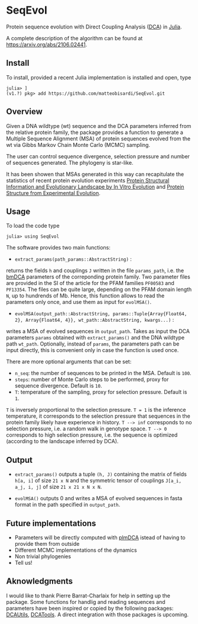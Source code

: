 # SeqEvol
Protein sequence evolution with Direct Coupling Analysis ([DCA](https://en.wikipedia.org/wiki/Direct_coupling_analysis)) in [Julia](http://julialang.org).

A complete description of the algorithm can be found at https://arxiv.org/abs/2106.02441. 

Install
-------

To install, provided a recent Julia implementation is installed and open, type

```
julia> ]
(v1.?) pkg> add https://github.com/matteobisardi/SeqEvol.git
```

Overview
--------

Given a DNA wildtype (wt) sequence and the DCA parameters inferred from the relative protein family, the package provides a function to generate a Multiple Sequence Alignment (MSA) of protein sequences evolved from the wt via Gibbs Markov Chain Monte Carlo (MCMC) sampling.

The user can control sequence divergence, selection pressure and number of sequences generated. The phylogeny is star-like. 

It has been showen that MSAs generated in this way can
recapitulate the statistics of recent protein evolution experiments [Protein Structural Information and Evolutionary Landscape by In Vitro Evolution](https://academic.oup.com/mbe/article/37/4/1179/5610534?login=true) and [Protein Structure from Experimental Evolution](https://www.sciencedirect.com/science/article/pii/S2405471219304284).

Usage
-----

To load the code type
```
julia> using SeqEvol
```

The software provides two main functions:

* `extract_params(path_params::AbstractString)` :

returns the fields `h` and couplings `J` written in the file `params_path`, i.e. the [bmDCA](https://arxiv.org/abs/2109.04105) parameters of the correponding protein family. Two parameter files are provided in the SI of the article for the PFAM families `PF00583` and `PF13354`. The files can be quite large, depending on the PFAM domain length `N`, up to hundrends of Mb. Hence, this function allows to read the parameters only once, and use them as input for `evolMSA()`.


* `evolMSA(output_path::AbstractString, params::Tuple{Array{Float64, 2}, Array{Float64, 4}}, wt_path::AbstractString, kwargs...)` :

writes a MSA of evolved sequences in `output_path`. Takes as input the DCA parameters `params` obtained with `extract_params()` and the DNA wildtype path `wt_path`. Optionally, instead of `params`, the parameters path can be input directly, this is convenient only in case the function is used once.

There are more optional arguments that can be set:
* `n_seq`: the number of sequences to be printed in the MSA. Default is `100`.
* `steps`: number of Monte Carlo steps to be performed, proxy for sequence divergence. Default is `10`.
* `T`: temperature of the sampling, proxy for selection pressure. Default is `1`.

`T` is inversely proportional to the selection pressure. `T = 1` is the inference temperature, it corresponds to the selection pressure that sequences in the protein family likely have experience in history. `T --> inf` corresponds to no selection pressure, i.e. a random walk in genotype space. `T --> 0` corresponds to high selection pressure, i.e. the sequence is optimized (according to the landscape inferred by DCA).


Output
------
* `extract_params()` outputs a tuple `(h, J)` containing the matrix of fields `h[a, i]` of size `21 x N` and the symmetric tensor of couplings `J[a_i, a_j, i, j]` of size `21 x 21 x N x N`.

* `evolMSA()` outputs 0 and writes a MSA of evolved sequences in fasta format in the path specified in `output_path`.


Future implementations
----- 
* Parameters will be directly computed with [plmDCA](https://github.com/pagnani/PlmDCA) istead of having to provide them from outside
* Different MCMC implementations of the dynamics
* Non trivial phylogenies
* Tell us!

Aknowledgments
-----
I would like to thank Pierre Barrat-Charlaix for help in setting up the package. Some functions for handlig and reading sequences and parameters have been inspired or copied by the following packages: [DCAUtils](https://github.com/carlobaldassi/DCAUtils.jl.git), [DCATools](https://github.com/PierreBarrat/DCATools.git). A direct integration with those packages is upcoming. 
